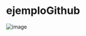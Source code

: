 # ejemploGithub
![image](https://user-images.githubusercontent.com/88856984/193365565-e5a01b6c-b5a8-483e-b3d0-a4b26979f75b.png)

